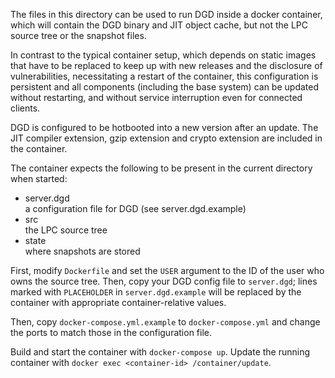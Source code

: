 The files in this directory can be used to run DGD inside a docker
container, which will contain the DGD binary and JIT object cache, but not
the LPC source tree or the snapshot files.

In contrast to the typical container setup, which depends on static images
that have to be replaced to keep up with new releases and the disclosure
of vulnerabilities, necessitating a restart of the container, this
configuration is persistent and all components (including the base
system) can be updated without restarting, and without service interruption
even for connected clients.

DGD is configured to be hotbooted into a new version after an update.  The
JIT compiler extension, gzip extension and crypto extension are included
in the container.

The container expects the following to be present in the current directory
when started:

-   server.dgd  
    a configuration file for DGD (see server.dgd.example)
-   src  
    the LPC source tree
-   state  
    where snapshots are stored

First, modify `Dockerfile` and set the `USER` argument to the ID of the user
who owns the source tree.  Then, copy your DGD config file to `server.dgd`;
lines marked with `PLACEHOLDER` in `server.dgd.example` will be replaced by
the container with appropriate container-relative values.

Then, copy `docker-compose.yml.example` to `docker-compose.yml` and change
the ports to match those in the configuration file.

Build and start the container with `docker-compose up`.  Update the
running container with `docker exec <container-id> /container/update`.
